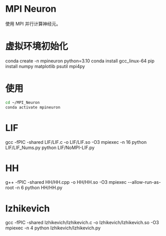 # MPI Neuron

使用 MPI 并行计算神经元。


# 虚拟环境初始化
conda create -n mpineuron python=3.10
conda install gcc_linux-64
pip install numpy matplotlib psutil mpi4py

# 使用

```sh
cd ~/MPI_Neuron
conda activate mpineuron
```

# LIF
gcc -fPIC -shared LIF/LIF.c -o LIF/LIF.so -O3
mpiexec -n 16 python LIF/LIF_Nums.py
python LIF/NoMPI-LIF.py 

# HH
g++ -fPIC -shared HH/HH.cpp -o HH/HH.so -O3
mpiexec --allow-run-as-root -n 6 python HH/HH.py

# Izhikevich
gcc -fPIC -shared Izhikevich/Izhikevich.c -o Izhikevich/Izhikevich.so -O3
mpiexec -n 4 python Izhikevich/Izhikevich.py